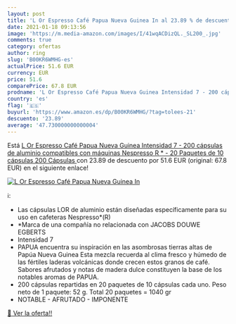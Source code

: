 ```yaml
---
layout: post
title: 'L Or Espresso Café Papua Nueva Guinea In al 23.89 % de descuento'
date: 2021-01-18 09:13:56
image: 'https://m.media-amazon.com/images/I/41wqACDizQL._SL200_.jpg'
comments: true
category: ofertas
author: ring
slug: 'B00KR6WMHG-es'
actualPrice: 51.6 EUR
currency: EUR
price: 51.6
comparePrice: 67.8 EUR
prodname: 'L Or Espresso Café Papua Nueva Guinea Intensidad 7 - 200 cápsulas de aluminio compatibles con máquinas Nespresso  R * - 20 Paquetes de 10 cápsulas  200 Cápsulas '
country: 'es'
flag: '🇪🇸'
buyurl: 'https://www.amazon.es/dp/B00KR6WMHG/?tag=tolees-21'
descuento: '23.89'
average: '47.730000000000004'
---
```


Está [L Or Espresso Café Papua Nueva Guinea Intensidad 7 - 200 cápsulas de aluminio compatibles con máquinas Nespresso  R * - 20 Paquetes de 10 cápsulas  200 Cápsulas ](https://www.amazon.es/dp/B00KR6WMHG/?tag=tolees-21) con 23.89 de descuento por 51.6 EUR (original: 67.8 EUR) en el siguiente enlace!

[![L Or Espresso Café Papua Nueva Guinea In](https://m.media-amazon.com/images/I/41wqACDizQL._SL200_.jpg)](https://www.amazon.es/dp/B00KR6WMHG/?tag=tolees-21)

ℹ️:

- Las cápsulas LOR de aluminio están diseñadas específicamente para su uso en cafeteras Nespresso*(R)
- *Marca de una compañía no relacionada con JACOBS DOUWE EGBERTS
- Intensidad 7
- PAPUA encuentra su inspiración en las asombrosas tierras altas de Papúa Nueva Guinea Esta mezcla recuerda al clima fresco y húmedo de las fértiles laderas volcánicas donde crecen estos granos de café. Sabores afrutados y notas de madera dulce constituyen la base de los notables aromas de PAPUA.
- 200 cápsulas repartidas en 20 paquetes de 10 cápsulas cada uno. Peso neto de 1 paquete: 52 g. Total 20 paquetes = 1040 gr
- NOTABLE - AFRUTADO - IMPONENTE

[🛒 Ver la oferta!!](https://www.amazon.es/dp/B00KR6WMHG/?tag=tolees-21)
